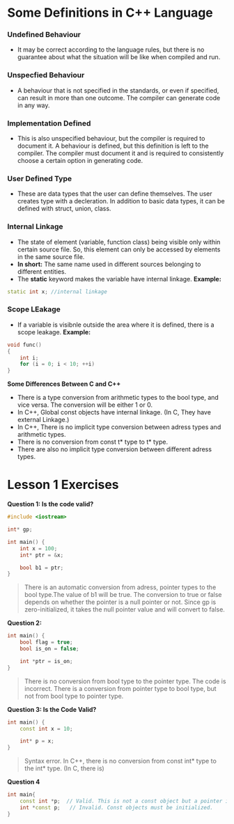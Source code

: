 # Some Definitions in C++ Language

### Undefined Behaviour
- It may be correct according to the language rules, but there is no guarantee about what the situation will be like when compiled and run.
### Unspecfied Behaviour
- A behaviour that is not specified in the standards, or even if specified, can result in more than one outcome. The compiler can generate code in any way.
### Implementation Defined
- This is also unspecified behaviour, but the compiler is required to document it. A behaviour is defined, but this definition is left to the compiler. The compiler must document it and is required to consistently choose a certain option in generating code.
### User Defined Type
- These are data types that the user can define themselves. The user creates type with a decleration. In addition to basic data types, it can be defined with struct, union, class.
### Internal Linkage
- The state of element (variable, function class) being visible only within certain source file. So, this element can only be accessed by elements in the same source file.
- **In short:** The same name used in different sources belonging to different entities.
- The **static** keyword makes the variable have internal linkage. **Example:**
```CPP
static int x; //internal linkage
```
### Scope LEakage
- If a variable is visibnle outside the area where it is defined, there is a scope leakage.
**Example:**
```CPP
void func()
{
    int i;
    for (i = 0; i < 10; ++i)    
}
```
**Some Differences Between C and C++**
- There is a type conversion from arithmetic types to the bool type, and vice versa. The conversion will be either 1 or 0.
- In C++, Global const objects have internal linkage. (In C, They have external Linkage.)
- In C++, There is no implicit type conversion between adress types and arithmetic types.
- There is no conversion from const t* type to t* type.
- There are also no implicit type conversion between different adress types.

# Lesson 1 Exercises
**Question 1: Is the code valid?**

```CPP
#include <iostream>

int* gp;

int main() {
    int x = 100;
    int* ptr = &x;

    bool b1 = ptr;
}

```
> There is an automatic conversion from adress, pointer types to the bool type.The value of b1 will be true. The conversion to true or false depends on whether the pointer is a null pointer or not. Since gp is zero-initialized, it takes the null pointer value and will convert to false.

**Question 2:**

```CPP
int main() {
    bool flag = true;
    bool is_on = false;

    int *ptr = is_on;
}
```
> There is no conversion from bool type to the pointer type. The code is incorrect. There is a conversion from pointer type to bool type, but not from bool type to pointer type.

**Question 3: Is the Code Valid?**
```CPP
int main() {
    const int x = 10;

    int* p = x;
}
```
> Syntax error. In C++, there is no conversion from const int* type to the int* type. (In C, there is)

**Question 4**
```CPP
int main{
    const int *p;  // Valid. This is not a const object but a pointer in question.
    int *const p;   // Invalid. Const objects must be initialized.
}
```






























